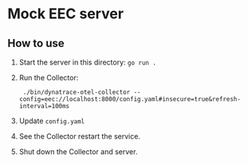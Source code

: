 # Mock EEC server

## How to use

1. Start the server in this directory: `go run .`
2. Run the Collector:

   ```text
    ./bin/dynatrace-otel-collector --config=eec://localhost:8000/config.yaml#insecure=true&refresh-interval=100ms
   ```

3. Update `config.yaml`
4. See the Collector restart the service.
5. Shut down the Collector and server.

